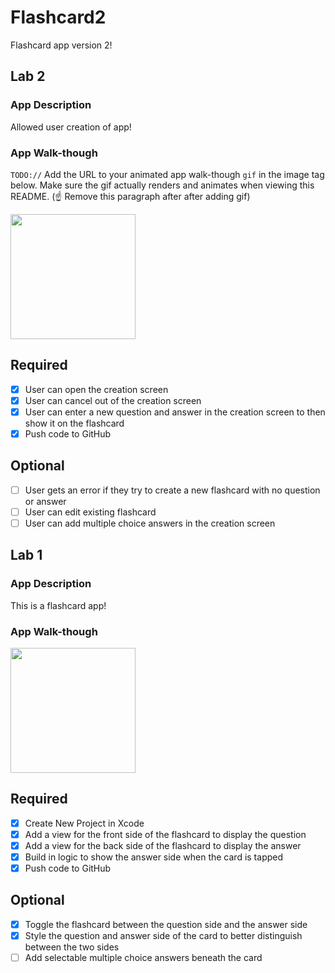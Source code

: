 # Flashcard2
Flashcard app version 2!

## Lab 2

### App Description
Allowed user creation of app!

### App Walk-though
`TODO://` Add the URL to your animated app walk-though `gif` in the image tag below. Make sure the gif actually renders and animates when viewing this README. (☝️ Remove this paragraph after after adding gif)

<img src="https://i.imgur.com/0QsztY7.gif" width=200><br>


## Required
- [X] User can open the creation screen
- [X] User can cancel out of the creation screen
- [X] User can enter a new question and answer in the creation screen to then show it on the flashcard
- [X] Push code to GitHub
## Optional
- [ ] User gets an error if they try to create a new flashcard with no question or answer
- [ ] User can edit existing flashcard
- [ ] User can add multiple choice answers in the creation screen

## Lab 1

### App Description
This is a flashcard app!

### App Walk-though
<img src="https://i.imgur.com/V4ZSsjm.gif" width=200><br>


## Required
- [X] Create New Project in Xcode
- [X] Add a view for the front side of the flashcard to display the question
- [X] Add a view for the back side of the flashcard to display the answer
- [X] Build in logic to show the answer side when the card is tapped
- [X] Push code to GitHub
## Optional
- [X] Toggle the flashcard between the question side and the answer side
- [X] Style the question and answer side of the card to better distinguish between the two sides
- [ ] Add selectable multiple choice answers beneath the card
